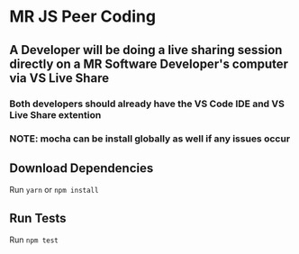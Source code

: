 # MR JS Peer Coding

## A Developer will be doing a live sharing session directly on a MR Software Developer's computer via VS Live Share

### Both developers should already have the VS Code IDE and VS Live Share extention

### NOTE: mocha can be install globally as well if any issues occur

## Download Dependencies

Run `yarn` or `npm install`

## Run Tests

Run `npm test`
